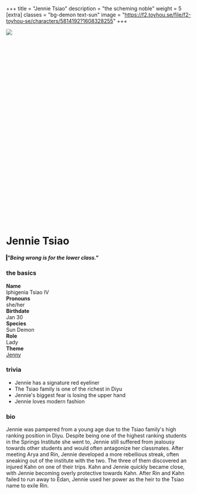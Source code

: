 +++
title = "Jennie Tsiao"
description = "the scheming noble"
weight = 5
[extra]
classes = "bg-demon text-sun"
image = "https://f2.toyhou.se/file/f2-toyhou-se/characters/5814192?1608328255"
+++
<div class="edanverse-character d-flex flex-row flex-wrap flex-md-nowrap mb-3">
  <img src="https://f2.toyhou.se/file/f2-toyhou-se/images/30865337_HDwTiCUeXRKXLCk.png" style="position: relative; z-index: 9; max-height: 700px;">
  <div class="card w-100 border-0 hidden-sm-up mb-2" style="background-image: url(https://f2.toyhou.se/file/f2-toyhou-se/images/30865337_HDwTiCUeXRKXLCk.png); background-size: cover; background-position: top; padding-top: 100%;"></div>
  <div class="card p-3 border-0" style="width: 100%;">
    <h1>Jennie Tsiao</h1>
    <div class="p-2 my-2 ml-md-4" style="border-left: 3px solid;">
      <h5>"Being wrong is for the lower class."</h5>
    </div>
    <div class="row no-gutters mt-2 ml-md-4">
      <div class="col-md-6 p-1">
        <h3>the basics</h3>
	  <div class="row no-gutters">
            <div class="col-md-2 col-6 p-1" style="font-weight: bold;">
              Name
            </div>
            <div class="col-md-4 col-6 p-1 text-right">
              Iphigenia Tsiao IV
            </div>
            <div class="col-md-3 col-6 p-1" style="font-weight: bold;">
              Pronouns
            </div>
            <div class="col-md-3 col-6 p-1 text-right">
              she/her
            </div>
            <div class="col-md-3 col-6 p-1" style="font-weight: bold;">
              Birthdate
            </div>
            <div class="col-md-3 col-6 p-1 text-right">
              Jan 30
            </div>
            <div class="col-md-2 col-6 p-1" style="font-weight: bold;">
              Species
            </div>
            <div class="col-md-4 col-6 p-1 text-right">
              Sun Demon <a href="/characters/edanverse"><i class="fas fa-fire-alt ml-1"></i></a>
            </div>
            <div class="col-md-3 col-6 p-1" style="font-weight: bold;">
              Role
            </div>
            <div class="col-md-3 col-6 p-1 text-right">
              Lady
            </div>
            <div class="col-md-3 col-6 p-1" style="font-weight: bold;">
              Theme
            </div>
            <div class="col-md-3 col-6 p-1 text-right">
              <a href="https://www.youtube.com/watch?v=I7ar0wdK4vc">Jenny</a>
            </div>
	  </div>
        <h3>trivia</h3>
	  <ul class="list-unstyled intro-card">
            <li><i class="fas fa-heart fa-rotate-270 mr-2"></i> Jennie has a signature red eyeliner</li>
            <li><i class="fas fa-heart fa-rotate-270 mr-2"></i> The Tsiao family is one of the richest in Diyu</li>
            <li><i class="fas fa-heart fa-rotate-270 mr-2"></i> Jennie's biggest fear is losing the upper hand</li>
            <li><i class="fas fa-heart fa-rotate-270 mr-2"></i> Jennie loves modern fashion</li>
          </ul>
        <h3>bio</h3>
	  <div class="overflow-auto" style="height: 200px;">
Jennie was pampered from a young age due to the Tsiao family's high ranking position in Diyu. Despite being one of the highest ranking students in the Springs Institute she went to, Jennie still suffered from jealousy towards other students and would often antagonize her classmates. After meeting Arya and Rin, Jennie developed a more rebellious streak, often sneaking out of the institute with the two. The three of them discovered an injured Kahn on one of their trips. Kahn and Jennie quickly became close, with Jennie becoming overly protective towards Kahn. After Rin and Kahn failed to run away to Edan, Jennie used her power as the heir to the Tsiao name to exile Rin.
	  </div>
      </div>
      <div class="col-md-6 p-1">
        <div class="row no-gutters" style="height: 30px;">
          <div class="col card border-0 h-100 mx-1" style="background-color:#cc3131;"></div>
          <div class="col card border-0 h-100 mx-1" style="background-color:#dc76f5;"></div>
          <div class="col card border-0 h-100 mx-1" style="background-color:#f2dc77;"></div>
          <div class="col card border-0 h-100 mx-1" style="background-color:#fae8e8;"></div>
        </div>
        <div class="row no-gutters mt-3">
          <!--- image one --->
          <div class="col-4 w-100 p-1">
            <div class="card border-0 w-100" style="background:url(https://images.unsplash.com/photo-1567101078507-31b2a10a0d83?ixlib=rb-1.2.1&ixid=eyJhcHBfaWQiOjEyMDd9&auto=format&fit=crop&w=800&q=80); background-size: cover; padding-top: 100%;"></div>
          </div>
          <!--- image two --->
          <div class="col-4 w-100 p-1">
            <div class="card border-0 w-100" style="background:url(https://images.unsplash.com/photo-1441861187324-6970a2587e34?ixlib=rb-1.2.1&ixid=eyJhcHBfaWQiOjEyMDd9&auto=format&fit=crop&w=800&q=80); background-size: cover; padding-top: 100%;"></div>
          </div>
          <!--- image three --->
          <div class="col-4 w-100 p-1">
            <div class="card border-0 w-100" style="background:url(https://images.unsplash.com/photo-1518893063132-36e46dbe2428?ixlib=rb-1.2.1&ixid=MXwxMjA3fDB8MHxwaG90by1wYWdlfHx8fGVufDB8fHw%3D&auto=format&fit=crop&w=975&q=80); background-size: cover; padding-top: 100%;"></div>
          </div>
          <!--- image four --->
          <div class="col-4 w-100 p-1">
            <div class="card border-0 w-100" style="background:url(https://images.unsplash.com/photo-1461559446908-562a45393aeb?ixid=MXwxMjA3fDB8MHxwaG90by1wYWdlfHx8fGVufDB8fHw%3D&ixlib=rb-1.2.1&auto=format&fit=crop&w=1650&q=80); background-size: cover; padding-top: 100%;"></div>
          </div>
          <!--- image five --->
          <div class="col-4 w-100 p-1">
            <div class="card border-0 w-100" style="background:url(https://images.unsplash.com/photo-1523374488371-bf3bafcf86bb?ixlib=rb-1.2.1&ixid=eyJhcHBfaWQiOjEyMDd9&auto=format&fit=crop&w=800&q=80); background-size: cover; padding-top: 100%;"></div>
          </div>
          <!--- image six --->
          <div class="col-4 w-100 p-1">
            <div class="card border-0 w-100" style="background:url(https://images.unsplash.com/photo-1586974710160-55f48f417990?ixid=MXwxMjA3fDB8MHxwaG90by1wYWdlfHx8fGVufDB8fHw%3D&ixlib=rb-1.2.1&auto=format&fit=crop&w=1653&q=80); background-size: cover; padding-top: 100%;"></div>
          </div>
          <!--- image seven --->
          <div class="col-4 w-100 p-1">
            <div class="card border-0 w-100" style="background:url(https://images.unsplash.com/photo-1485081791449-31e80b36c854?ixlib=rb-1.2.1&ixid=MXwxMjA3fDB8MHxwaG90by1wYWdlfHx8fGVufDB8fHw%3D&auto=format&fit=crop&w=1650&q=80); background-size: cover; padding-top: 100%;"></div>
          </div>
          <!--- image eight --->
          <div class="col-4 w-100 p-1">
            <div class="card border-0 w-100" style="background:url(https://images.unsplash.com/photo-1513346940221-6f673d962e97?ixid=MXwxMjA3fDB8MHxwaG90by1wYWdlfHx8fGVufDB8fHw%3D&ixlib=rb-1.2.1&auto=format&fit=crop&w=1650&q=80); background-size: cover; padding-top: 100%;"></div>
          </div>
          <!--- image nine --->
          <div class="col-4 w-100 p-1">
            <div class="card border-0 w-100" style="background:url(https://images.unsplash.com/photo-1499470117579-6e87c00de75e?ixlib=rb-1.2.1&ixid=eyJhcHBfaWQiOjEyMDd9&auto=format&fit=crop&w=789&q=80); background-size: cover; padding-top: 100%;"></div>
          </div>
        </div>
	<div class="mt-2 px-2 text-right">
	<a href="https://www.pinterest.com/friedeggtarts/ocs-edanverse/jennie/">Outfit Board <i class="fas fa-chevron-right ml-1"></i></a>
	</div>
      </div>
    </div>
  </div>
</div>

<div class="card border-0 p-3 my-2 mx-auto">
  <h3>relationships</h3>
</div>
<div class="row no-gutters mx-auto">
  <div class="col-lg-2 col-md-3 col-6 p-1">
    <div class="chara-card card p-1 border-0">
      <div class="card border-0" style="background: url(https://f2.toyhou.se/file/f2-toyhou-se/characters/5814187?1608328468); background-size: cover;">
        <a class="card text-center bg-demon text-star w-100 border-0" href="/characters/edanverse/arya" style="padding-top: 100%;">
        </a>
      </div>
    </div>
    <div class="card p-2 m-1 text-center border-0" style="border-radius: 20px;">
      <h5 class="text-uppercase"><a href="/characters/edanverse/arya">Arya</a></h5>
      <hr class="my-0 mx-2">
      <span class="font-italic">boyfriend</span>
    </div>
  </div>
  <div class="col-lg-2 col-md-3 col-6 p-1">
    <div class="chara-card card p-1 border-0">
      <div class="card border-0" style="background: url(https://f2.toyhou.se/file/f2-toyhou-se/characters/5796015?1608327477); background-size: cover;">
        <a class="card text-center bg-demon text-sun w-100 border-0" href="/characters/edanverse/rin" style="padding-top: 100%;">
        </a>
      </div>
    </div>
    <div class="card p-2 m-1 text-center border-0" style="border-radius: 20px;">
      <h5 class="text-uppercase"><a href="/characters/edanverse/rin">Rin</a></h5>
      <hr class="my-0 mx-2">
      <span class="font-italic">former friend/enemy</span>
    </div>
  </div>
</div>
